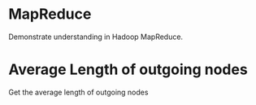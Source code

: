 # MapReduce

Demonstrate understanding in Hadoop MapReduce.

# Average Length of outgoing nodes

Get the average length of outgoing nodes

